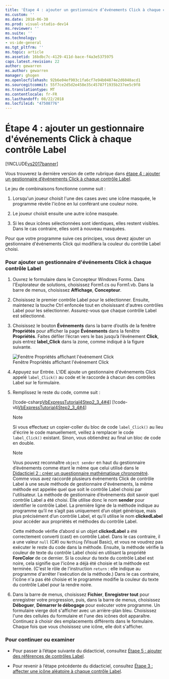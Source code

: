```yaml
---
title: 'Étape 4 : ajouter un gestionnaire d’événements Click à chaque contrôle Label | Microsoft Docs'
ms.custom: ''
ms.date: 2018-06-30
ms.prod: visual-studio-dev14
ms.reviewer: ''
ms.suite: ''
ms.technology:
- vs-ide-general
ms.tgt_pltfrm: ''
ms.topic: article
ms.assetid: 16bdbc7c-4129-411d-bace-f4a3e5375975
caps.latest.revision: 22
author: gewarren
ms.author: gewarren
manager: ghogen
ms.openlocfilehash: 92b6e04ef903c1fa6cf7e94b04874e2d6048acd1
ms.sourcegitcommit: 55f7ce2d5d2e458e35c45787f1935b237ee5c9f8
ms.translationtype: MT
ms.contentlocale: fr-FR
ms.lasthandoff: 08/22/2018
ms.locfileid: "47508776"
---
```

# <a name="step-4-add-a-click-event-handler-to-each-label"></a>Étape 4 : ajouter un gestionnaire d'événements Click à chaque contrôle Label
[!INCLUDE[vs2017banner](../includes/vs2017banner.md)]

Vous trouverez la dernière version de cette rubrique dans [étape 4 : ajouter un gestionnaire d’événements Click à chaque contrôle Label](https://docs.microsoft.com/visualstudio/ide/step-4-add-a-click-event-handler-to-each-label).  
  
Le jeu de combinaisons fonctionne comme suit :  
  
1.  Lorsqu'un joueur choisit l'une des cases avec une icône masquée, le programme révèle l'icône en lui conférant une couleur noire.  
  
2.  Le joueur choisit ensuite une autre icône masquée.  
  
3.  Si les deux icônes sélectionnées sont identiques, elles restent visibles. Dans le cas contraire, elles sont à nouveau masquées.  
  
 Pour que votre programme suive ces principes, vous devez ajouter un gestionnaire d'événements Click qui modifiera la couleur du contrôle Label choisi.  
  
### <a name="to-add-a-click-event-handler-to-each-label"></a>Pour ajouter un gestionnaire d'événements Click à chaque contrôle Label  
  
1.  Ouvrez le formulaire dans le Concepteur Windows Forms. Dans l'Explorateur de solutions, choisissez Form1.cs ou Form1.vb. Dans la barre de menus, choisissez **Affichage**, **Concepteur**.  
  
2.  Choisissez le premier contrôle Label pour le sélectionner. Ensuite, maintenez la touche Ctrl enfoncée tout en choisissant d'autres contrôles Label pour les sélectionner. Assurez-vous que chaque contrôle Label est sélectionné.  
  
3.  Choisissez le bouton **Événements** dans la barre d’outils de la fenêtre **Propriétés** pour afficher la page **Événements** dans la fenêtre **Propriétés**. Faites défiler l’écran vers le bas jusqu’à l’événement **Click**, puis entrez **label_Click** dans la zone, comme indiqué à la figure suivante.  
  
     ![Fenêtre Propriétés affichant l'événement Click](../ide/media/express-labelclick.png "Express_labelClick")  
Fenêtre Propriétés affichant l'événement Click  
  
4.  Appuyez sur Entrée. L'IDE ajoute un gestionnaire d'événements Click appelé `label_Click()` au code et le raccorde à chacun des contrôles Label sur le formulaire.  
  
5.  Remplissez le reste du code, comme suit :  
  
     [!code-csharp[VbExpressTutorial4Step2_3_4#4](../snippets/csharp/VS_Snippets_VBCSharp/vbexpresstutorial4step2_3_4/cs/form1.cs#4)]
     [!code-vb[VbExpressTutorial4Step2_3_4#4](../snippets/visualbasic/VS_Snippets_VBCSharp/vbexpresstutorial4step2_3_4/vb/form1.vb#4)]  
  
    > [!NOTE]
    >  Si vous effectuez un copier-coller du bloc de code `label_Click()` au lieu d'écrire le code manuellement, veillez à remplacer le code `label_Click()` existant. Sinon, vous obtiendrez au final un bloc de code en double.  
  
    > [!NOTE]
    >  Vous pouvez reconnaître `object sender` en haut du gestionnaire d’événements comme étant le même que celui utilisé dans le [Didacticiel 2 : créer un questionnaire mathématique chronométré](../ide/tutorial-2-create-a-timed-math-quiz.md). Comme vous avez raccordé plusieurs événements Click de contrôle Label à une seule méthode de gestionnaire d'événements, la même méthode est appelée quel que soit le contrôle Label choisi par l'utilisateur. La méthode de gestionnaire d’événements doit savoir quel contrôle Label a été choisi. Elle utilise donc le nom **sender** pour identifier le contrôle Label. La première ligne de la méthode indique au programme qu’il ne s’agit pas uniquement d’un objet générique, mais plus précisément d’un contrôle Label, et qu’il utilise le nom **clickedLabel** pour accéder aux propriétés et méthodes du contrôle Label.  
  
     Cette méthode vérifie d’abord si un objet **clickedLabel** a été correctement converti (cast) en contrôle Label. Dans le cas contraire, il a une valeur `null` (C#) ou `Nothing` (Visual Basic), et vous ne voudrez pas exécuter le reste du code dans la méthode. Ensuite, la méthode vérifie la couleur de texte du contrôle Label choisi en utilisant la propriété **ForeColor** de ce dernier. Si la couleur du texte du contrôle Label est noire, cela signifie que l'icône a déjà été choisie et la méthode est terminée. (C'est le rôle de l'instruction `return` : elle indique au programme d'arrêter l'exécution de la méthode.) Dans le cas contraire, l'icône n'a pas été choisie et le programme modifie la couleur du texte du contrôle Label pour la rendre noire.  
  
6.  Dans la barre de menus, choisissez **Fichier**, **Enregistrer tout** pour enregistrer votre progression, puis, dans la barre de menus, choisissez **Déboguer**, **Démarrer le débogage** pour exécuter votre programme. Un formulaire vierge doit s'afficher avec un arrière-plan bleu. Choisissez l'une des cellules du formulaire et l'une des icônes doit apparaître. Continuez à choisir des emplacements différents dans le formulaire. Chaque fois que vous choisissez une icône, elle doit s'afficher.  
  
### <a name="to-continue-or-review"></a>Pour continuer ou examiner  
  
-   Pour passer à l’étape suivante du didacticiel, consultez [Étape 5 : ajouter des références de contrôles Label](../ide/step-5-add-label-references.md).  
  
-   Pour revenir à l’étape précédente du didacticiel, consultez [Étape 3 : affecter une icône aléatoire à chaque contrôle Label](../ide/step-3-assign-a-random-icon-to-each-label.md).



